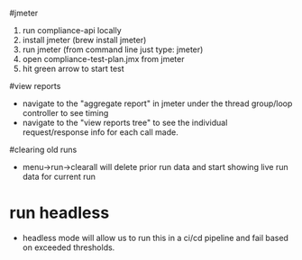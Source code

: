 #jmeter
1. run compliance-api locally
2. install jmeter (brew install jmeter)
3. run jmeter (from command line just type: jmeter)
4. open compliance-test-plan.jmx from jmeter
5. hit green arrow to start test

#view reports
- navigate to the "aggregate report" in jmeter under the thread group/loop controller to see timing
- navigate to the "view reports tree" to see the individual request/response info for each call made.

#clearing old runs
- menu->run->clearall will delete prior run data and start showing live run data for current run

# run headless
- headless mode will allow us to run this in a ci/cd pipeline and fail based on exceeded thresholds.
